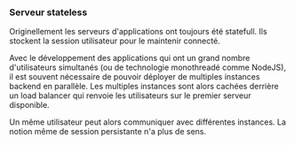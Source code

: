 ### Serveur stateless

Originellement les serveurs d'applications ont toujours été statefull. 
Ils stockent la session utilisateur pour le maintenir connecté.

Avec le développement des applications qui ont un grand nombre d'utilisateurs simultanés 
(ou de technologie monothreadé comme NodeJS), il est souvent nécessaire de pouvoir déployer
de multiples instances backend en parallèle. Les multiples instances sont alors cachées derrière 
un load balancer qui renvoie les utilisateurs sur le premier serveur disponible.

Un même utilisateur peut alors communiquer avec différentes instances. La notion même de session
persistante n'a plus de sens.
